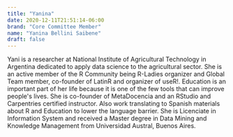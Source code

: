 ```yaml
---
title: "Yanina"
date: 2020-12-11T21:51:14-06:00
brand: "Core Committee Member"
name: "Yanina Bellini Saibene"
draft: false
---
```


Yani is a researcher at National Institute of Agricultural Technology in Argentina dedicated to apply data science to the agricultural sector. She is an active member of the R Community being R-Ladies organizer and Global Team member, co-founder of LatinR and organizer of useR!. Education is an important part of her life because it is one of the few tools that can improve people's lives. She is co-founder of MetaDocencia and an RStudio and Carpentries certified instructor. Also work translating to Spanish materials about R and Education to lower the language barrier. She is Licenciate in Information System and 
received a Master degree in Data Mining and Knowledge Management from Universidad Austral, Buenos Aires.
